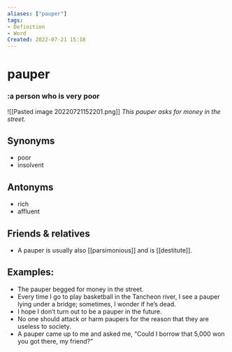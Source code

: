 ```yaml
---
aliases: ["pauper"]
tags:
- Definition 
- Word
Created: 2022-07-21 15:18  
---
```

# pauper
### :a person who is very poor

![[Pasted image 20220721152201.png]]
*This pauper asks for money in the street.*

## Synonyms 
- poor 
- insolvent 

## Antonyms 
- rich 
- affluent 

## Friends & relatives
- A pauper is usually also [[parsimonious]] and is [[destitute]].

## Examples: 
- The pauper begged for money in the street. 
- Every time I go to play basketball in the Tancheon river, I see a pauper lying under a bridge; sometimes, I wonder if he’s dead. 
- I hope I don’t turn out to be a pauper in the future.
- No one should attack or harm paupers for the reason that they are useless to society. 
- A pauper came up to me and asked me, “Could I borrow that 5,000 won you got there, my friend?”